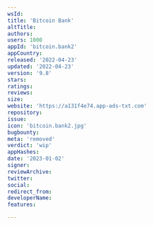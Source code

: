 ```yaml
---
wsId: 
title: 'Bitcoin Bank'
altTitle: 
authors: 
users: 1000
appId: 'bitcoin.bank2'
appCountry: 
released: '2022-04-23'
updated: '2022-04-23'
version: '9.8'
stars: 
ratings: 
reviews: 
size: 
website: 'https://a131f4e74.app-ads-txt.com'
repository: 
issue: 
icon: 'bitcoin.bank2.jpg'
bugbounty: 
meta: 'removed'
verdict: 'wip'
appHashes: 
date: '2023-01-02'
signer: 
reviewArchive: 
twitter: 
social: 
redirect_from: 
developerName: 
features: 

---
```


